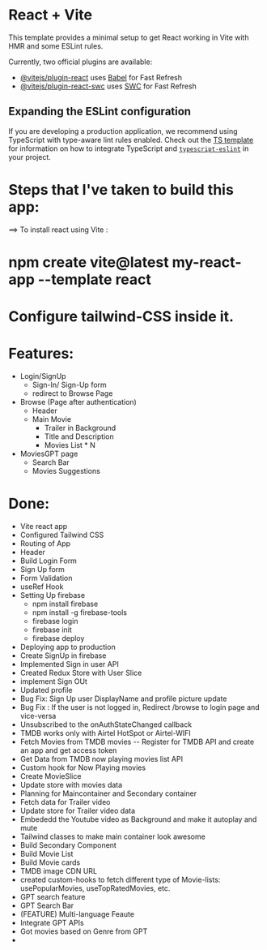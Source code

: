 # React + Vite

This template provides a minimal setup to get React working in Vite with HMR and some ESLint rules.

Currently, two official plugins are available:

- [@vitejs/plugin-react](https://github.com/vitejs/vite-plugin-react/blob/main/packages/plugin-react) uses [Babel](https://babeljs.io/) for Fast Refresh
- [@vitejs/plugin-react-swc](https://github.com/vitejs/vite-plugin-react/blob/main/packages/plugin-react-swc) uses [SWC](https://swc.rs/) for Fast Refresh

## Expanding the ESLint configuration

If you are developing a production application, we recommend using TypeScript with type-aware lint rules enabled. Check out the [TS template](https://github.com/vitejs/vite/tree/main/packages/create-vite/template-react-ts) for information on how to integrate TypeScript and [`typescript-eslint`](https://typescript-eslint.io) in your project.

# Steps that I've taken to build this app:

==> To install react using Vite :

# npm create vite@latest my-react-app --template react

# Configure tailwind-CSS inside it.

# Features:

- Login/SignUp
  - Sign-In/ Sign-Up form
  - redirect to Browse Page
- Browse (Page after authentication)
  - Header
  - Main Movie
    - Trailer in Background
    - Title and Description
    - Movies List \* N
- MoviesGPT page
  - Search Bar
  - Movies Suggestions

# Done:

- Vite react app
- Configured Tailwind CSS
- Routing of App
- Header
- Build Login Form
- Sign Up form
- Form Validation
- useRef Hook
- Setting Up firebase
  - npm install firebase
  - npm install -g firebase-tools
  - firebase login
  - firebase init
  - firebase deploy
- Deploying app to production
- Create SignUp in firebase
- Implemented Sign in user API
- Created Redux Store with User Slice
- implement Sign OUt
- Updated profile
- Bug Fix: Sign Up user DisplayName and profile picture update
- Bug Fix : If the user is not logged in, Redirect /browse to login page and vice-versa
- Unsubscribed to the onAuthStateChanged callback
- TMDB works only with Airtel HotSpot or Airtel-WIFI
- Fetch Movies from TMDB movies -- Register for TMDB API and create an app and get access token
- Get Data from TMDB now playing movies list API
- Custom hook for Now Playing movies
- Create MovieSlice
- Update store with movies data
- Planning for Maincontainer and Secondary container
- Fetch data for Trailer video
- Update store for Trailer video data
- Embededd the Youtube video as Background and make it autoplay and mute
- Tailwind classes to make main container look awesome
- Build Secondary Component
- Build Movie List
- Build Movie cards
- TMDB image CDN URL
- created custom-hooks to fetch different type of Movie-lists: usePopularMovies, useTopRatedMovies, etc.
- GPT search feature
- GPT Search Bar
- (FEATURE) Multi-language Feaute
- Integrate GPT APIs
- Got movies based on Genre from GPT
-
